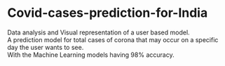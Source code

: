 # Covid-cases-prediction-for-India
Data analysis and Visual representation of a user based model.<br>
A prediction model for total cases of corona that may occur on a specific day the user wants to see.<br>
With the Machine Learning models having 98% accuracy.<br>
